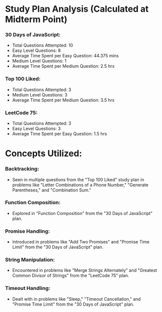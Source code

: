 # Study Plan Analysis (Calculated at Midterm Point)

### 30 Days of JavaScript:

- Total Questions Attempted: 10
- Easy Level Questions: 8
- Average Time Spent per Easy Question: 44.375 mins
- Medium Level Questions: 1
- Average Time Spent per Medium Question: 2.5 hrs

### Top 100 Liked:

- Total Questions Attempted: 3
- Medium Level Questions: 3
- Average Time Spent per Medium Question: 3.5 hrs

### LeetCode 75:

- Total Questions Attempted: 3
- Easy Level Questions: 3
- Average Time Spent per Easy Question: 1.5 hrs

# Concepts Utilized:

### Backtracking:

- Seen in multiple questions from the "Top 100 Liked" study plan in problems like "Letter Combinations of a Phone Number," "Generate Parentheses," and "Combination Sum."
  
### Function Composition:

- Explored in "Function Composition" from the "30 Days of JavaScript" plan.

### Promise Handling:

- Introduced in problems like "Add Two Promises" and "Promise Time Limit" from the "30 Days of JavaScript" plan.
  
### String Manipulation:

- Encountered in problems like "Merge Strings Alternately" and "Greatest Common Divisor of Strings" from the "LeetCode 75" plan.

### Timeout Handling:

- Dealt with in problems like "Sleep," "Timeout Cancellation," and "Promise Time Limit" from the "30 Days of JavaScript" plan.